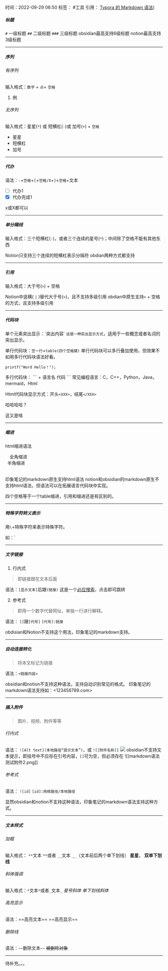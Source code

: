 时间：2022-09-29  06:50
标签： #工具 
引用：
[Typora 的 Markdown 语法](https://support.typoraio.cn/zh/Markdown-Reference/))

##### 标题
`#`  一级标题
`##`  二级标题
`###`  三级标题
obsidian最高支持6级标题
notion最高支持3级标题

---
##### 序列
###### 有序列
输入格式：`数字` + `点`+ `空格`
1. 例

###### 无序列
输入格式：星星(`*`) 或 短横杠(`-`)或 加号(`+`) + `空格`
- 星星
- 短横杠
- 加号

---
##### 代办
语法：`-`+`空格`+`[`+`空格/X`+`]`+`空格`+文本
- [ ] 代办1
- [x] 代办完成1

x或X都可以

---
##### 单分隔线
输入格式：三个短横杠(`-`)，或者三个连续的星号(`*`)；中间除了空格不能有其他东西

Notion只支持三个连续的短横杠表示分隔符
obdian两种方式都支持

---
##### 引用
输入格式：大于号(`>`) + 空格

Notion中竖横( `|` )替代大于号(`>`)，且不支持多级引用
obdian中原生支持`>` + 空格的方式，且支持多级引用

---
##### 代码块
单个元素突出显示：\`突出内容\`
`这是一种突出显示方式`，适用于一些概念或者名词的突出显示。

单行代码块：`空一行`+`table(四个空格键)`
单行代码块可以多行叠加使用，但效果不如用多行代码块语法好看。

	printf("Word Hello！");

多行代码块：
	\`\`\` + 语言名
	代码
	\`\`\`
常见编程语言：C，C++，Python，Java，mermaid，Html

Html代码块显示方式：开头`<XXX>`，结尾`</XXX>`
<html>
哈哈哈哈？
<pre>这又是啥</pre>
</html>

---
##### 缩进
html缩进语法
<table>
&emsp;全角缩进<br>
&ensp;半角缩进

</table>

印象笔记的markdown原生支持html语法
notion和obsidian的markdown原生不支持html语法，但语法可以在拓展语言代码块中实现。

四个空格等于一个table缩进，引用和缩进还是有区别的。

---
##### 特殊字符转义表示
用`\`+特殊字符来表示特殊字符。

如：\`

---
##### 文字链接
1. 行内式
> 即链接跟在文本后面

语法：`[显示文本]`后跟`(链接)`
这是一个[必应搜索](http://biying.com)，点击即可跳转

2. 参考式
> 即用一个数字代替网址，单独一行进行解释。

语法：
`[]`跟`[代号]`
`[代号]:链接`

obdisian和Notion不支持这个用法，印象笔记的markdown支持。

---
##### 自动连接转化
>将本文标记为链接

语法：`<链接内容>`

obsidian和notion不支持这种语法，支持自动识别常见的格式。
印象笔记的markdown语法支持如：<123456789.com>

---
##### 插入附件
>图片、视频、附件等等

###### 行内式
语法：
`![Alt text](本地路径“提示文本”)`，或
`![[附件名称]]`
![](markdown语法测试附件1.jpg)
obsidian不支持文本提示，即括号中不应存在引号内容，`[]`可为空，但必须存在
![[markdown语法测试附件2.png]]

###### 参考式
语法：
`![id]`
`[id]:网络路径/本地路径`

显然obsidian和notion不支持这种语法，印象笔记的markdown语法支持这种方式。

---
##### 文本样式
###### 加粗
输入格式： `**`文本 `**`或者 `__`文本 `__`（文本前后两个单下划线）
**星星**，
__双单下划线__

###### 斜体强调
输入格式：`*`文本`*`或者`_`文本`_`
*星号斜体*
_单下划线斜体_

###### 高亮显示
语法：\==高亮文本\==
==高亮显示==

###### 删除线
语法：`~~`删除文本`~~`
~~被删除对象~~

---

待补充。。。